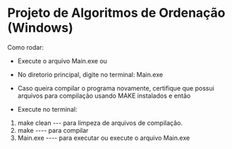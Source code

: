 # Projeto de Algoritmos de Ordenação (Windows)
Como rodar:
- Execute o arquivo Main.exe
  ou
- No diretorio principal, digite no terminal: Main.exe

- Caso queira compilar o programa novamente, certifique que possui arquivos para compilação usando MAKE instalados e então
  
-  Execute no terminal:
  1. make clean ---  para limpeza de arquivos de compilação.
  2. make ---- para compilar
  3. Main.exe ---- para executar ou execute o arquivo Main.exe



